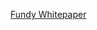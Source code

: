 [Fundy Whitepaper](https://github.com/kowaalski/fundy-whitePaper/blob/main/Fundy%20-%20A%20Bitcoin%20Wallet%20with%20advanced%20Funds%20Custody%20With%20Miniscript%20and%20Timelocks.pdf)
